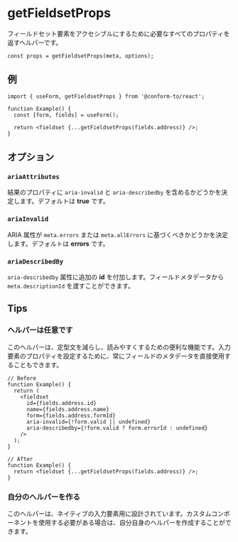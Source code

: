 # getFieldsetProps

フィールドセット要素をアクセシブルにするために必要なすべてのプロパティを返すヘルパーです。

```tsx
const props = getFieldsetProps(meta, options);
```

## 例

```tsx
import { useForm, getFieldsetProps } from '@conform-to/react';

function Example() {
  const [form, fields] = useForm();

  return <fieldset {...getFieldsetProps(fields.address)} />;
}
```

## オプション

### `ariaAttributes`

結果のプロパティに `aria-invalid` と `aria-describedby` を含めるかどうかを決定します。デフォルトは **true** です。

### `ariaInvalid`

ARIA 属性が `meta.errors` または `meta.allErrors` に基づくべきかどうかを決定します。デフォルトは **errors** です。

### `ariaDescribedBy`

`aria-describedby` 属性に追加の **id** を付加します。フィールドメタデータから `meta.descriptionId` を渡すことができます。

## Tips

### ヘルパーは任意です

このヘルパーは、定型文を減らし、読みやすくするための便利な機能です。入力要素のプロパティを設定するために、常にフィールドのメタデータを直接使用することもできます。

```tsx
// Before
function Example() {
  return (
    <fieldset
      id={fields.address.id}
      name={fields.address.name}
      form={fields.address.formId}
      aria-invalid={!form.valid || undefined}
      aria-describedby={!form.valid ? form.errorId : undefined}
    />
  );
}

// After
function Example() {
  return <fieldset {...getFieldsetProps(fields.address)} />;
}
```

### 自分のヘルパーを作る

このヘルパーは、ネイティブの入力要素用に設計されています。カスタムコンポーネントを使用する必要がある場合は、自分自身のヘルパーを作成することができます。
